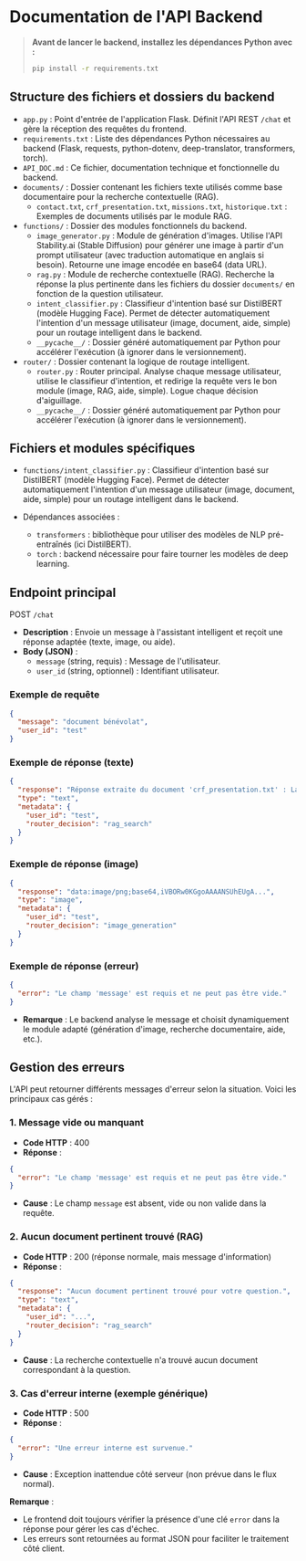 # Documentation de l'API Backend

> **Avant de lancer le backend, installez les dépendances Python avec :**
> ```bash
> pip install -r requirements.txt
> ```

## Structure des fichiers et dossiers du backend

- `app.py` : Point d'entrée de l'application Flask. Définit l'API REST `/chat` et gère la réception des requêtes du frontend.
- `requirements.txt` : Liste des dépendances Python nécessaires au backend (Flask, requests, python-dotenv, deep-translator, transformers, torch).
- `API_DOC.md` : Ce fichier, documentation technique et fonctionnelle du backend.
- `documents/` : Dossier contenant les fichiers texte utilisés comme base documentaire pour la recherche contextuelle (RAG).
    - `contact.txt`, `crf_presentation.txt`, `missions.txt`, `historique.txt` : Exemples de documents utilisés par le module RAG.
- `functions/` : Dossier des modules fonctionnels du backend.
    - `image_generator.py` : Module de génération d'images. Utilise l'API Stability.ai (Stable Diffusion) pour générer une image à partir d'un prompt utilisateur (avec traduction automatique en anglais si besoin). Retourne une image encodée en base64 (data URL).
    - `rag.py` : Module de recherche contextuelle (RAG). Recherche la réponse la plus pertinente dans les fichiers du dossier `documents/` en fonction de la question utilisateur.
    - `intent_classifier.py` : Classifieur d'intention basé sur DistilBERT (modèle Hugging Face). Permet de détecter automatiquement l'intention d'un message utilisateur (image, document, aide, simple) pour un routage intelligent dans le backend.
    - `__pycache__/` : Dossier généré automatiquement par Python pour accélérer l'exécution (à ignorer dans le versionnement).
- `router/` : Dossier contenant la logique de routage intelligent.
    - `router.py` : Router principal. Analyse chaque message utilisateur, utilise le classifieur d'intention, et redirige la requête vers le bon module (image, RAG, aide, simple). Logue chaque décision d'aiguillage.
    - `__pycache__/` : Dossier généré automatiquement par Python pour accélérer l'exécution (à ignorer dans le versionnement).

## Fichiers et modules spécifiques

- `functions/intent_classifier.py` :
  Classifieur d'intention basé sur DistilBERT (modèle Hugging Face). Permet de détecter automatiquement l'intention d'un message utilisateur (image, document, aide, simple) pour un routage intelligent dans le backend.
  
- Dépendances associées :
  - `transformers` : bibliothèque pour utiliser des modèles de NLP pré-entraînés (ici DistilBERT).
  - `torch` : backend nécessaire pour faire tourner les modèles de deep learning.

## Endpoint principal

POST `/chat`

- **Description** : Envoie un message à l'assistant intelligent et reçoit une réponse adaptée (texte, image, ou aide).
- **Body (JSON)** :
  - `message` (string, requis) : Message de l'utilisateur.
  - `user_id` (string, optionnel) : Identifiant utilisateur.

### Exemple de requête
```json
{
  "message": "document bénévolat",
  "user_id": "test"
}
```

### Exemple de réponse (texte)
```json
{
  "response": "Réponse extraite du document 'crf_presentation.txt' : La Croix-Rouge Française (CRF) est une association d'aide humanitaire fondée en 1864. Elle intervient dans les domaines du secourisme, de l'action sociale, de la formation et du bénévolat.",
  "type": "text",
  "metadata": {
    "user_id": "test",
    "router_decision": "rag_search"
  }
}
```

### Exemple de réponse (image)
```json
{
  "response": "data:image/png;base64,iVBORw0KGgoAAAANSUhEUgA...",
  "type": "image",
  "metadata": {
    "user_id": "test",
    "router_decision": "image_generation"
  }
}
```

### Exemple de réponse (erreur)
```json
{
  "error": "Le champ 'message' est requis et ne peut pas être vide."
}
```

- **Remarque** : Le backend analyse le message et choisit dynamiquement le module adapté (génération d'image, recherche documentaire, aide, etc.).

## Gestion des erreurs

L'API peut retourner différents messages d'erreur selon la situation. Voici les principaux cas gérés :

### 1. Message vide ou manquant
- **Code HTTP** : 400
- **Réponse** :
```json
{
  "error": "Le champ 'message' est requis et ne peut pas être vide."
}
```
- **Cause** : Le champ `message` est absent, vide ou non valide dans la requête.

### 2. Aucun document pertinent trouvé (RAG)
- **Code HTTP** : 200 (réponse normale, mais message d'information)
- **Réponse** :
```json
{
  "response": "Aucun document pertinent trouvé pour votre question.",
  "type": "text",
  "metadata": {
    "user_id": "...",
    "router_decision": "rag_search"
  }
}
```
- **Cause** : La recherche contextuelle n'a trouvé aucun document correspondant à la question.

### 3. Cas d'erreur interne (exemple générique)
- **Code HTTP** : 500
- **Réponse** :
```json
{
  "error": "Une erreur interne est survenue."
}
```
- **Cause** : Exception inattendue côté serveur (non prévue dans le flux normal).

**Remarque** :
- Le frontend doit toujours vérifier la présence d'une clé `error` dans la réponse pour gérer les cas d'échec.
- Les erreurs sont retournées au format JSON pour faciliter le traitement côté client.
